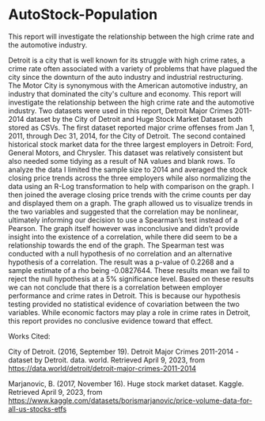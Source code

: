 # AutoStock-Population
This report will investigate the relationship between the high crime rate and the automotive industry.

   Detroit is a city that is well known for its struggle with high crime rates, a crime rate often associated with a variety of problems that have plagued the city since the downturn of the auto industry and industrial restructuring. The Motor City is synonymous with the American automotive industry, an industry that dominated the city's culture and economy. This report will investigate the relationship between the high crime rate and the automotive industry.
   Two datasets were used in this report, Detroit Major Crimes 2011-2014 dataset by the City of Detroit and Huge Stock Market Dataset both stored as CSVs. The first dataset reported major crime offenses from Jan 1, 2011, through Dec 31, 2014, for the City of Detroit. The second contained historical stock market data for the three largest employers in Detroit: Ford, General Motors, and Chrysler. This dataset was relatively consistent but also needed some tidying as a result of NA values and blank rows.
   To analyze the data I limited the sample size to 2014 and averaged the stock closing price trends across the three employers while also normalizing the data using an R-Log transformation to help with comparison on the graph. I then joined the average closing price trends with the crime counts per day and displayed them on a graph. The graph allowed us to visualize trends in the two variables and suggested that the correlation may be nonlinear, ultimately informing our decision to use a Spearman’s test instead of a Pearson. The graph itself however was inconclusive and didn’t provide insight into the existence of a correlation, while there did seem to be a relationship towards the end of the graph. The Spearman test was conducted with a null hypothesis of no correlation and an alternative hypothesis of a correlation. The result was a p-value of 0.2268 and a sample estimate of a rho being -0.0827644. These results mean we fail to reject the null hypothesis at a 5% significance level.
   Based on these results we can not conclude that there is a correlation between employer performance and crime rates in Detroit. This is because our hypothesis testing provided no statistical evidence of covariation between the two variables. While economic factors may play a role in crime rates in Detroit, this report provides no conclusive evidence toward that effect.
 
 
Works Cited:

City of Detroit. (2016, September 19). Detroit Major Crimes 2011-2014 - dataset by Detroit. data. world. Retrieved April 9, 2023, from https://data.world/detroit/detroit-major-crimes-2011-2014

Marjanovic, B. (2017, November 16). Huge stock market dataset. Kaggle. Retrieved April 9, 2023, from https://www.kaggle.com/datasets/borismarjanovic/price-volume-data-for-all-us-stocks-etfs
